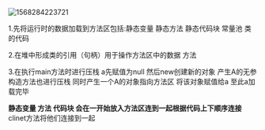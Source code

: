 ![1568284223721](C:\Users\DELL\AppData\Roaming\Typora\typora-user-images\1568284223721.png)

1.先将运行时的数据加载到方法区包括:静态变量 静态方法 静态代码块 常量池 类的代码

2.在堆中形成类的引用（句柄）用于操作方法区中的数据 方法

3.在执行main方法时进行压栈 a先赋值为null 然后new创建新的对象 产生A的无参构造方法也进行压栈 同时产生一个A的对象指向方法区 将该对象赋值给a 至此a加载完毕

**静态变量 方法 代码块 会在一开始放入方法区连到一起根据代码上下顺序连接** clinet方法将他们连接到一起